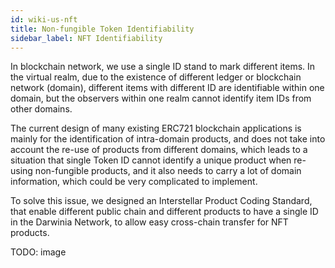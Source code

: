 ```yaml
---
id: wiki-us-nft
title: Non-fungible Token Identifiability
sidebar_label: NFT Identifiability
---
```


In blockchain network, we use a single ID stand to mark different items. In the virtual realm, due to the existence of different ledger or blockchain network (domain), different items with different ID are identifiable within one domain, but the observers within one realm cannot identify item IDs from other domains.

The current design of many existing ERC721 blockchain applications is mainly for the identification of intra-domain products, and does not take into account the re-use of products from different domains, which leads to a situation that single Token ID cannot identify a unique product when re-using non-fungible products, and it also needs to carry a lot of domain information, which could be very complicated to implement.

To solve this issue, we designed an Interstellar Product Coding Standard, that enable different public chain and different products to have a single ID in the Darwinia Network, to allow easy cross-chain transfer for NFT products.

TODO: image
